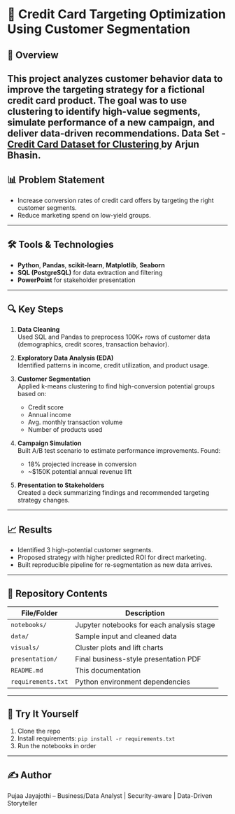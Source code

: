 # 🎯 Credit Card Targeting Optimization Using Customer Segmentation

## 🧠 Overview
This project analyzes customer behavior data to improve the targeting strategy for a fictional credit card product. The goal was to use clustering to identify high-value segments, simulate performance of a new campaign, and deliver data-driven recommendations.
Data Set - <a href ="https://www.kaggle.com/datasets/arjunbhasin2013/ccdata?resource=download&SSORegistrationToken=CfDJ8KvMat0eHzhGoPokVBGB7D3gy419ugFJ9BPG6Obi1qf88upUVSG6iaQZPZBT-6OfJ3NCM0Quowj-km4ANMlEd6YlMtC1z0nD84rdBgeOmt9iIUgJEU6BovFtF4JZx7Ql5RxMX-a5QmxuCKdddaEy91zGAobunsuWGMTNo7fsW9n6o1T6m-wYfUc2huhiUY20ZF0rlUvlexkfqWuHv-CUSsaqTSLVUoqfUIpIEX8LCUbU0PjzgqAnHWImKEtObVkfvu46Md5TCjvsL9byPXS4EDvvtLo5Hms5OhF7LkYDZwIWP7ZR-gr1YdLSj7Ahjm889qX02x7HUn8lULJ4yLHh3gkpgQ&DisplayName=rosy%20j"> Credit Card Dataset for Clustering </a> by Arjun Bhasin.
---

## 📊 Problem Statement
- Increase conversion rates of credit card offers by targeting the right customer segments.
- Reduce marketing spend on low-yield groups.

---

## 🛠️ Tools & Technologies
- **Python**, **Pandas**, **scikit-learn**, **Matplotlib**, **Seaborn**
- **SQL (PostgreSQL)** for data extraction and filtering
- **PowerPoint** for stakeholder presentation

---

## 🔍 Key Steps

1. **Data Cleaning**  
   Used SQL and Pandas to preprocess 100K+ rows of customer data (demographics, credit scores, transaction behavior).

2. **Exploratory Data Analysis (EDA)**  
   Identified patterns in income, credit utilization, and product usage.

3. **Customer Segmentation**  
   Applied k-means clustering to find high-conversion potential groups based on:
   - Credit score
   - Annual income
   - Avg. monthly transaction volume
   - Number of products used

4. **Campaign Simulation**  
   Built A/B test scenario to estimate performance improvements. Found:
   - 18% projected increase in conversion
   - ~$150K potential annual revenue lift

5. **Presentation to Stakeholders**  
   Created a deck summarizing findings and recommended targeting strategy changes.

---

## 📈 Results
- Identified 3 high-potential customer segments.
- Proposed strategy with higher predicted ROI for direct marketing.
- Built reproducible pipeline for re-segmentation as new data arrives.

---

## 📂 Repository Contents
| File/Folder | Description |
|-------------|-------------|
| `notebooks/` | Jupyter notebooks for each analysis stage |
| `data/` | Sample input and cleaned data |
| `visuals/` | Cluster plots and lift charts |
| `presentation/` | Final business-style presentation PDF |
| `README.md` | This documentation |
| `requirements.txt` | Python environment dependencies |

---

## 🧪 Try It Yourself
1. Clone the repo
2. Install requirements: `pip install -r requirements.txt`
3. Run the notebooks in order

---

## ✍️ Author
Pujaa Jayajothi – Business/Data Analyst | Security-aware | Data-Driven Storyteller  
